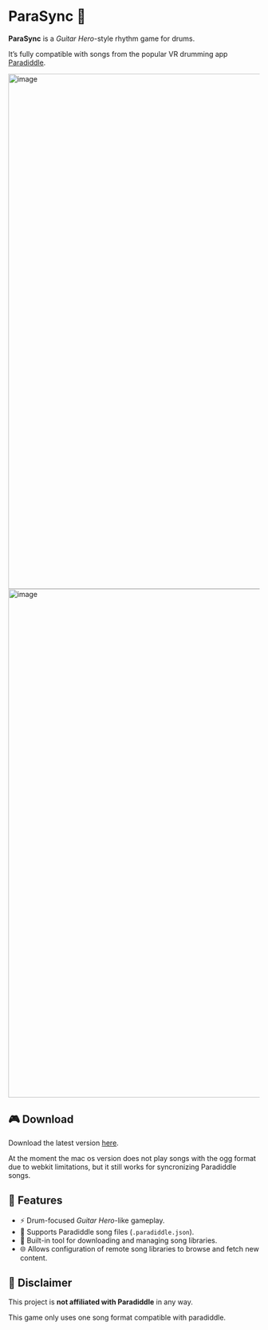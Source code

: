 # ParaSync 🥁

**ParaSync** is a *Guitar Hero*-style rhythm game for drums.

It’s fully compatible with songs from the popular VR drumming app [Paradiddle](https://paradiddleapp.com).

<img width="1751" height="1030" alt="image" src="https://github.com/user-attachments/assets/28b98666-ffd7-4942-b621-052078b4a381" />
<img width="1586" height="1017" alt="image" src="https://github.com/user-attachments/assets/5851ae22-1de5-4073-b50b-694743f1430e" />


## 🎮 Download

Download the latest version [here](https://github.com/androettop/parasync/releases).

At the moment the mac os version does not play songs with the ogg format due to webkit limitations, but it still works for syncronizing Paradiddle songs.

## 🧩 Features

- ⚡ Drum-focused *Guitar Hero*-like gameplay. 
- 🎵 Supports Paradiddle song files (`.paradiddle.json`).
- 📂 Built-in tool for downloading and managing song libraries.
- 🌐 Allows configuration of remote song libraries to browse and fetch new content.

## 📢 Disclaimer

This project is **not affiliated with Paradiddle** in any way.

This game only uses one song format compatible with paradiddle.
